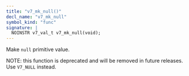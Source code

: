```yaml
---
title: "v7_mk_null()"
decl_name: "v7_mk_null"
symbol_kind: "func"
signature: |
  NOINSTR v7_val_t v7_mk_null(void);
---
```


Make `null` primitive value.

NOTE: this function is deprecated and will be removed in future releases.
Use `V7_NULL` instead. 

